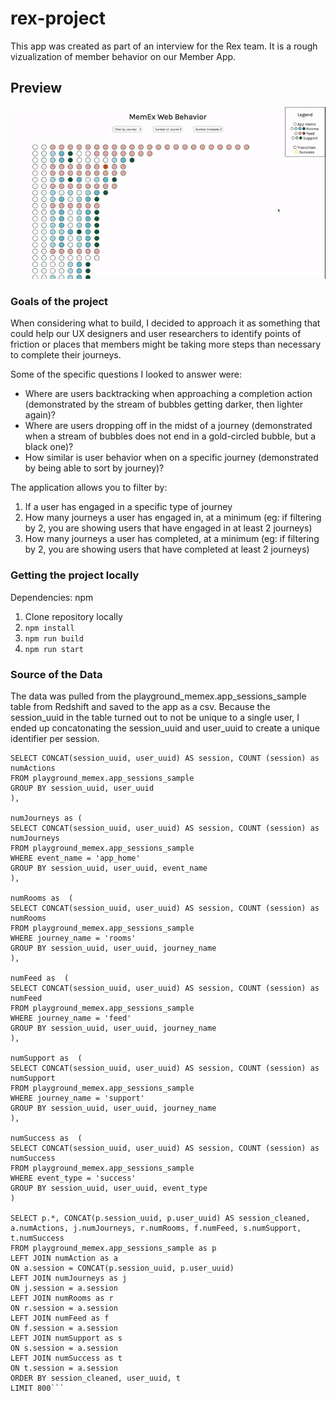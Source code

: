 # rex-project

This app was created as part of an interview for the Rex team. It is a rough vizualization of member behavior on our Member App.

## Preview

![app](memex-app.gif)

### Goals of the project

When considering what to build, I decided to approach it as something that could help our UX designers and user researchers to identify points of friction or places that members might be taking more steps than necessary to complete their journeys. 

Some of the specific questions I looked to answer were:
- Where are users backtracking when approaching a completion action (demonstrated by the stream of bubbles getting darker, then lighter again)?
- Where are users dropping off in the midst of a journey (demonstrated when a stream of bubbles does not end in a gold-circled bubble, but a black one)?
- How similar is user behavior when on a specific journey (demonstrated by being able to sort by journey)?

The application allows you to filter by:
1. If a user has engaged in a specific type of journey
2. How many journeys a user has engaged in, at a minimum (eg: if filtering by 2, you are showing users that have engaged in at least 2 journeys)
3. How many journeys a user has completed, at a minimum (eg: if filtering by 2, you are showing users that have completed at least 2 journeys)

### Getting the project locally
Dependencies: npm
1. Clone repository locally
2. `npm install`
3. `npm run build`
4. `npm run start`


### Source of the Data

The data was pulled from the playground_memex.app_sessions_sample table from Redshift and saved to the app as a csv. 
Because the session_uuid in the table turned out to not be unique to a single user, I ended up concatonating the session_uuid and user_uuid to create a unique identifier per session.

```WITH numAction as (
SELECT CONCAT(session_uuid, user_uuid) AS session, COUNT (session) as numActions
FROM playground_memex.app_sessions_sample
GROUP BY session_uuid, user_uuid
),

numJourneys as (
SELECT CONCAT(session_uuid, user_uuid) AS session, COUNT (session) as numJourneys
FROM playground_memex.app_sessions_sample
WHERE event_name = 'app_home'
GROUP BY session_uuid, user_uuid, event_name
),

numRooms as  (
SELECT CONCAT(session_uuid, user_uuid) AS session, COUNT (session) as numRooms
FROM playground_memex.app_sessions_sample
WHERE journey_name = 'rooms'
GROUP BY session_uuid, user_uuid, journey_name
),

numFeed as  (
SELECT CONCAT(session_uuid, user_uuid) AS session, COUNT (session) as numFeed
FROM playground_memex.app_sessions_sample
WHERE journey_name = 'feed'
GROUP BY session_uuid, user_uuid, journey_name
),

numSupport as  (
SELECT CONCAT(session_uuid, user_uuid) AS session, COUNT (session) as numSupport
FROM playground_memex.app_sessions_sample
WHERE journey_name = 'support'
GROUP BY session_uuid, user_uuid, journey_name
),

numSuccess as  (
SELECT CONCAT(session_uuid, user_uuid) AS session, COUNT (session) as numSuccess
FROM playground_memex.app_sessions_sample
WHERE event_type = 'success'
GROUP BY session_uuid, user_uuid, event_type
)

SELECT p.*, CONCAT(p.session_uuid, p.user_uuid) AS session_cleaned, a.numActions, j.numJourneys, r.numRooms, f.numFeed, s.numSupport, t.numSuccess
FROM playground_memex.app_sessions_sample as p
LEFT JOIN numAction as a
ON a.session = CONCAT(p.session_uuid, p.user_uuid)
LEFT JOIN numJourneys as j
ON j.session = a.session
LEFT JOIN numRooms as r
ON r.session = a.session
LEFT JOIN numFeed as f
ON f.session = a.session
LEFT JOIN numSupport as s
ON s.session = a.session
LEFT JOIN numSuccess as t
ON t.session = a.session
ORDER BY session_cleaned, user_uuid, t
LIMIT 800```
